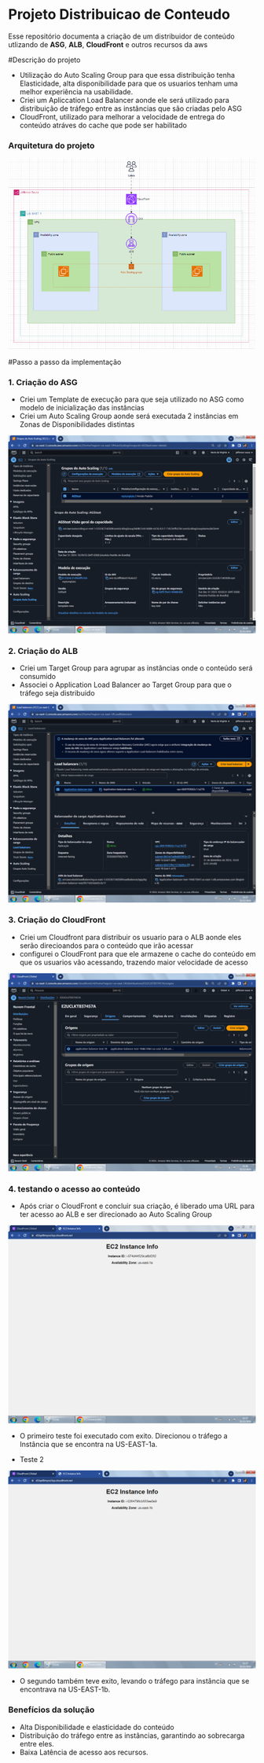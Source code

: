 # Projeto Distribuicao de Conteudo 
Esse repositório documenta a criação de um distribuidor de conteúdo utlizando de **ASG**, **ALB**, **CloudFront** e outros recursos da aws

#Descrição do projeto
- Utilização do Auto Scaling Group para que essa distribuição tenha Elasticidade, alta disponibilidade para que os usuarios tenham uma melhor experiência na usabilidade.
- Criei um Apliccation Load Balancer aonde ele será utilizado para distribuição de tráfego entre as instâncias que são criadas pelo ASG
- CloudFront, utilizado para melhorar a velocidade de entrega do conteúdo atráves do cache que pode ser habilitado
  
### Arquitetura do projeto 
![Diagrama.png](https://github.com/Jeff01875/Projeto-Distribuicao-Conteudo/blob/main/Diagrama.png)


#Passo a passo da implementação 

### 1. Criação do ASG

- Criei um Template de execução para que seja utilizado no ASG como modelo de inicialização das instâncias
- Criei um Auto Scaling Group aonde será executada 2 instâncias em Zonas de Disponibilidades distintas

![Criação Auto Scaling Group_ETAPA-6.png](https://github.com/Jeff01875/Projeto-Distribuicao-Conteudo/blob/a9e4ec4405fd50e54262c13525cdacd22a9bb44d/Cria%C3%A7%C3%A3o%20Auto%20Scaling%20Group_ETAPA-6.png)

### 2. Criação do ALB

- Criei um Target Group para agrupar as instâncias onde o conteúdo será consumido
- Associei o Application Load Balancer ao Target Group para que o tráfego seja distribuido

![Criação do Application Load Balancer_ETAPA-8.png](https://github.com/Jeff01875/Projeto-Distribuicao-Conteudo/blob/a9e4ec4405fd50e54262c13525cdacd22a9bb44d/Cria%C3%A7%C3%A3o%20do%20Application%20Load%20Balancer_ETAPA-8.png)

### 3. Criação do CloudFront

- Criei um Cloudfront para distribuir os usuario para o ALB aonde eles serão direcioandos para o conteúdo que irão acessar
- configurei o CloudFront para que ele armazene o cache do conteúdo em que os usuarios vão acessando, trazendo maior velocidade de acesso

![Criação do CloudFront_ETAPA-9.png](https://github.com/Jeff01875/Projeto-Distribuicao-Conteudo/blob/a9e4ec4405fd50e54262c13525cdacd22a9bb44d/Cria%C3%A7%C3%A3o%20do%20CloudFront_ETAPA-9.png)

### 4. testando o acesso ao conteúdo 

- Após criar o CloudFront e concluir sua criação, é liberado uma URL para ter acesso ao ALB e ser direcionado ao Auto Scaling Group
  
![Test de acesso 1_ETAPA-10.png](https://github.com/Jeff01875/Projeto-Distribuicao-Conteudo/blob/main/Test%20de%20acesso%201_ETAPA-10.png)
- O primeiro teste foi executado com exito. Direcionou o tráfego a Instância que se encontra na US-EAST-1a.
  
- Teste 2
  
![Test de acesso 2_ETAPA-11.png](https://github.com/Jeff01875/Projeto-Distribuicao-Conteudo/blob/main/Test%20de%20acesso%202_ETAPA-11.png)
- O segundo também teve exito, levando o tráfego para instância que se encontrava na US-EAST-1b.


### Benefícios da solução

- Alta Disponibilidade e elasticidade do conteúdo
- Distribuição do tráfego entre as instâncias, garantindo ao sobrecarga entre eles.
- Baixa Latência de acesso aos recursos.
